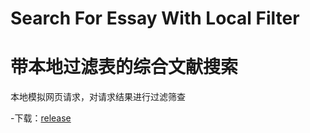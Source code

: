 # Search For Essay With Local Filter
# 带本地过滤表的综合文献搜索
本地模拟网页请求，对请求结果进行过滤筛查

-下载：[release](https://github.com/lincode7/search-for-essay-with-local-filter/releases)
